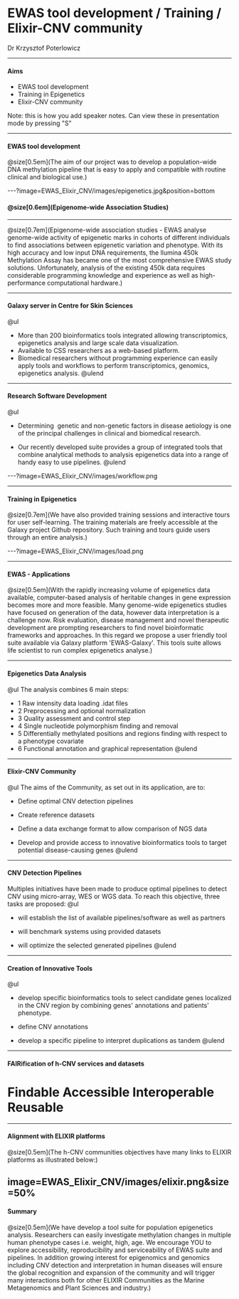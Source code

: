 # EWAS tool development / Training / Elixir-CNV community

Dr Krzysztof Poterlowicz <!-- .element: class="whitetext" -->

---

#### Aims

- EWAS tool development
- Training in Epigenetics
- Elixir-CNV community

Note:
this is how you add speaker notes. Can view these in presentation mode by pressing "S"

---

#### EWAS tool development

@size[0.5em](The aim of our project was to develop a population-wide DNA methylation pipeline that is easy to apply and compatible with routine clinical and biological use.)

---?image=EWAS_Elixir_CNV/images/epigenetics.jpg&position=bottom

#### @size[0.6em](Epigenome-wide Association Studies)


---

@size[0.7em](Epigenome-wide association studies - EWAS analyse genome-wide activity of epigenetic marks in cohorts of different individuals to find associations between epigenetic variation and phenotype. With its high accuracy and low input DNA requirements, the llumina 450k Methylation Assay has became one of the most comprehensive EWAS study solutions. Unfortunately, analysis of the existing 450k data requires considerable programming knowledge and experience as well as high-performance computational hardware.)

---

#### Galaxy server in Centre for Skin Sciences
@ul
- More than 200 bioinformatics tools integrated allowing transcriptomics, epigenetics analysis and large scale data visualization.
- Available to CSS researchers as a web-based platform.
- Biomedical researchers without programming experience can easily apply tools and workflows to perform transcriptomics, genomics, epigenetics analysis.
@ulend

---

#### Research Software Development
@ul
- Determining  genetic and non-genetic factors in disease aetiology is one of the principal challenges in clinical and biomedical research.

- Our recently developed suite provides a group of integrated tools that combine analytical methods to analysis epigenetics data into a range of handy easy to use pipelines.
@ulend

---?image=EWAS_Elixir_CNV/images/workflow.png

---

#### Training in Epigenetics

@size[0.7em](We have also provided training sessions and interactive tours for user self-learning. The training materials are freely accessible at the Galaxy project Github repository. Such training and tours guide users through an entire analysis.)

---?image=EWAS_Elixir_CNV/images/load.png

---

#### EWAS - Applications

@size[0.5em](With the rapidly increasing volume of epigenetics data available, computer-based analysis of heritable changes in gene expression becomes more and more feasible. Many genome-wide epigenetics studies have focused on generation of the data, however data interpretation is a challenge now. Risk evaluation, disease management and novel therapeutic development are prompting researchers to find novel bioinformatic frameworks and approaches.  In this regard we propose a user friendly tool suite available via Galaxy platform 'EWAS-Galaxy'. This tools suite allows life scientist to run complex epigenetics analyse.)

---

#### Epigenetics Data Analysis

@ul
The analysis combines 6 main steps:
- 1 Raw intensity data loading .idat files
- 2 Preprocessing and optional normalization
- 3 Quality assessment and control step
- 4 Single nucleotide polymorphism finding and removal
- 5 Differentially methylated positions and regions finding with respect to a phenotype covariate
- 6 Functional annotation and graphical representation
@ulend

---

#### Elixir-CNV Community
@ul
The aims of the Community, as set out in its application, are to:

- Define optimal CNV detection pipelines

- Create reference datasets

- Define a data exchange format to allow comparison of NGS data

- Develop and provide access to innovative bioinformatics tools to target potential disease-causing genes
@ulend
---

####  CNV Detection Pipelines

Multiples initiatives have been made to produce optimal pipelines to detect CNV using micro-array, WES or WGS data. To reach this objective, three tasks are proposed:
@ul
- will establish the list of available pipelines/software as well as partners

- will benchmark systems using provided datasets 

- will optimize the selected generated pipelines 
@ulend

---

####  Creation of Innovative Tools
@ul
- develop specific bioinformatics tools to select candidate genes localized in the CNV region by combining genes' annotations and patients' phenotype.

- define CNV annotations 

- develop a specific pipeline to interpret duplications as tandem
@ulend
---

####  FAIRification of h-CNV services and datasets

# Findable Accessible Interoperable Reusable

---
####  Alignment with ELIXIR platforms
@size[0.5em](The h-CNV communities objectives have many links to ELIXIR platforms as illustrated below:)

image=EWAS_Elixir_CNV/images/elixir.png&size=50%
---
#### Summary
@size[0.5em](We have develop a tool suite for population epigenetics analysis. Researchers can easily investigate methylation changes in multiple human phenotype cases i.e. weight, high, age. We encourage YOU to explore accessibility, reproducibility and serviceability of EWAS suite and pipelines. In addition growing interest for epigenomics and genomics including CNV detection and interpretation in human diseases will ensure the global recognition and expansion of the community and will trigger many interactions both for other ELIXIR Communities as the Marine Metagenomics and Plant Sciences and industry.) 
